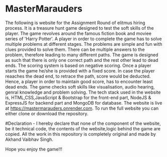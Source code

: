 # MasterMarauders

The following is website for the Assignment Round of elitmus hiring process. It is a treasure hunt game designed to test the soft skills of the player.
The game revolves around the famous fiction book and moviee series of 'Harry Potter'. A player in order to complete the game has to solve multiple problems at different stages. 
The problems are simple and fun with clues provided to solve them. There can be multiple answers to the problem, therefore leading to many different paths. The game is designed as such that there is only one correct path and the rest other lead to dead ends.
The scoring system is based on negative scoring. Once a player starts the game he/she is provided with a fixed score. In case the player reaaches the dead end, to retrace the path, score would be deducted. Hence, a player in order to maintain good score, has to encounter least dead ends.
The game checks soft skills like visualisation, audio hearing, genral knowledge and problem solving.
The tech stack used in the website is, HTML,CSS,JavaScript & Bootstrap for the front-end part, NodeJS & ExpressJS for backend part and MongoDB for database.
The website is live at https://mastermarauders.onrender.com. 
To run the full website you can either clone or download the repository.

#Declaration - I hereby declare that none of the component of the website, be it technical code, the contents of the website,logic behind the game are copied. All the work in this repository is completely original and made by Akhand Vaibhav Singh.

Hope you enjoy the game!!!
